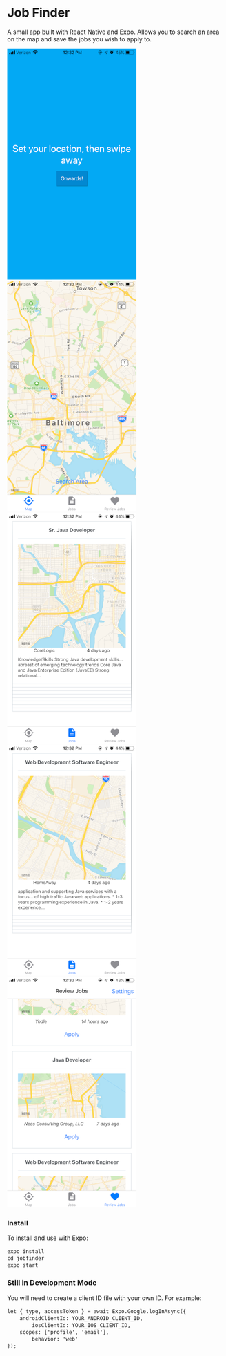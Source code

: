 # Job Finder

A small app built with React Native and Expo.
Allows you to search an area on the map and save the jobs you wish to apply to.

![Screenshot](media/IMG-1500.PNG) ![Screenshot](media/IMG-1501.PNG) ![Screenshot](media/IMG-1502.PNG) ![Screenshot](media/IMG-1503.PNG) ![Screenshot](media/IMG-1504.PNG)

### Install

To install and use with Expo:

```
expo install
cd jobfinder
expo start
```
### Still in Development Mode

You will need to create a client ID file with your own ID.
For example:

```
let { type, accessToken } = await Expo.Google.logInAsync({
	androidClientId: YOUR_ANDROID_CLIENT_ID,
    	iosClientId: YOUR_IOS_CLIENT_ID,
   	scopes: ['profile', 'email'],
    	behavior: 'web'
});
```

